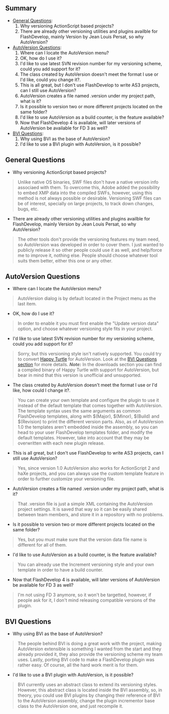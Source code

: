 ## Summary ##
  * [General Questions](FAQ#General_Questions.md):
    1. Why versioning ActionScript based projects?
    1. There are already other versioning utilities and plugins availble for FlashDevelop, mainly Version by Jean Louis Persat, so why AutoVersion?
  * [AutoVersion Questions](FAQ#AutoVersion_Questions.md):
    1. Where can I locate the AutoVersion menu?
    1. OK, how do I use it?
    1. I'd like to use latest SVN revision number for my versioning scheme, could you add support for it?
    1. The class created by AutoVersion doesn't meet the format I use or I'd like, could you change it?.
    1. This is all great, but I don't use FlashDevelop to write AS3 projects, can I still use AutoVersion?
    1. AutoVersion creates a file named <project name>.version under my project path, what is it?
    1. Is it possible to version two or more different projects located on the same folder?
    1. I'd like to use AutoVersion as a build counter, is the feature available?
    1. Now that FlashDevelop 4 is available, will later versions of AutoVersion be available for FD 3 as well?
  * [BVI Questions](FAQ#BVI_Questions.md):
    1. Why using BVI as the base of AutoVersion?
    1. I'd like to use a BVI plugin with AutoVersion, is it possible?


## General Questions ##

  * Why versioning ActionScript based projects?
> Unlike native OS binaries, SWF files don't have a native version info associaed with them. To overcome this, Adobe added the possibility to embed XMP data into the compiled SWFs, however, using this method is not always possible or desirable.
> Versioning SWF files can be of interest, specially on large projects, to track down changes, bugs, etc.

  * There are already other versioning utilities and plugins availble for FlashDevelop, mainly Version by Jean Louis Persat, so why AutoVersion?
> The other tools don't provide the versioning features my team need, so AutoVersion was developed in order to cover them. I just wanted to publicly release it so other people could use it as well, and help/force me to improve it, nothing else. People should choose whatever tool suits them better, either this one or any other.


## AutoVersion Questions ##

  * Where can I locate the AutoVersion menu?
> AutoVersion dialog is by default located in the Project menu as the last item.

  * OK, how do I use it?
> In order to enable it you must first enable the "Update version data" option, and choose whatever versioning style fits in your project.

  * I'd like to use latest SVN revision number for my versioning scheme, could you add support for it?
> Sorry, but this versioning style isn't natively supported. You could try to convert [Happy Turtle](http://happyturtle.codeplex.com/) for AutoVersion. Look at the [BVI Questions section](FAQ#BVI_Questions.md) for more details.
> _**Note:**_ In the downloads section you can find a compiled binary of Happy Turtle with support for AutoVersion, but bear in mind that this version is unofficial and unsupported.

  * The class created by AutoVersion doesn't meet the format I use or I'd like, how could I change it?.
> You can create your own template and configure the plugin to use it instead of the default template that comes together with AutoVersion.
> The template syntax uses the same arguments as common FlashDevelop templates, along with $(Major), $(Minor), $(Build) and $(Revision) to print the different version parts.
> Also, as of AutoVersion 1.0 the templates aren't embedded inside the assembly, so you can head to your user FlashDevelop templates folder, and modify the default templates. However, take into account that they may be overwritten with each new plugin release.

  * This is all great, but I don't use FlashDevelop to write AS3 projects, can I still use AutoVersion?
> Yes, since version 1.0 AutoVersion also works for ActionScript 2 and haXe projects, and you can always use the custom template feature in order to further customize your versioning file.

  * AutoVersion creates a file named <project name>.version under my project path, what is it?
> That .version file is just a simple XML containing the AutoVersion project settings. It is saved that way so it can be easily shared between team members, and store it in a repository with no problems.

  * Is it possible to version two or more different projects located on the same folder?
> Yes, but you must make sure that the version data file name is different for all of them.

  * I'd like to use AutoVersion as a build counter, is the feature available?
> You can already use the Increment versioning style and your own template in order to have a build counter.

  * Now that FlashDevelop 4 is available, will later versions of AutoVersion be available for FD 3 as well?
> I'm not using FD 3 anymore, so it won't be targetted, however, if people ask for it, I don't mind releasing compatible versions of the plugin.

## BVI Questions ##

  * Why using BVI as the base of AutoVersion?
> The people behind BVI is doing a great work with the project, making AutoVersion extensible is something I wanted from the start and they already provided it, they also provide the versioning scheme my team uses. Lastly, porting BVI code to make a FlashDevelop plugin was rather easy. Of course, all the hard work merit is for them.

  * I'd like to use a BVI plugin with AutoVersion, is it possible?
> BVI currently uses an abstract class to extend its versioning styles. However, this abstract class is located inside the BVI assembly, so, in theory, you could use BVI plugins by changing their reference of BVI to the AutoVersion assembly, change the plugin incrementor base class to the AutoVersion one, and just recompile it.
